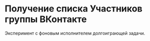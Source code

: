 # Получение списка Участников группы ВКонтакте

Эксперимент с фоновым исполнителем долгоиграющей задачи.
